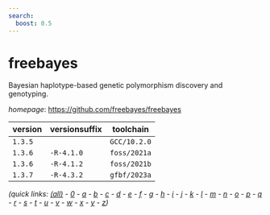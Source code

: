 ```yaml
---
search:
  boost: 0.5
---
```

# freebayes

Bayesian haplotype-based genetic polymorphism discovery and genotyping.

*homepage*: <https://github.com/freebayes/freebayes>

version | versionsuffix | toolchain
--------|---------------|----------
``1.3.5`` |  | ``GCC/10.2.0``
``1.3.6`` | ``-R-4.1.0`` | ``foss/2021a``
``1.3.6`` | ``-R-4.1.2`` | ``foss/2021b``
``1.3.7`` | ``-R-4.3.2`` | ``gfbf/2023a``


*(quick links: [(all)](../index.md) - [0](../0/index.md) - [a](../a/index.md) - [b](../b/index.md) - [c](../c/index.md) - [d](../d/index.md) - [e](../e/index.md) - [f](../f/index.md) - [g](../g/index.md) - [h](../h/index.md) - [i](../i/index.md) - [j](../j/index.md) - [k](../k/index.md) - [l](../l/index.md) - [m](../m/index.md) - [n](../n/index.md) - [o](../o/index.md) - [p](../p/index.md) - [q](../q/index.md) - [r](../r/index.md) - [s](../s/index.md) - [t](../t/index.md) - [u](../u/index.md) - [v](../v/index.md) - [w](../w/index.md) - [x](../x/index.md) - [y](../y/index.md) - [z](../z/index.md))*

